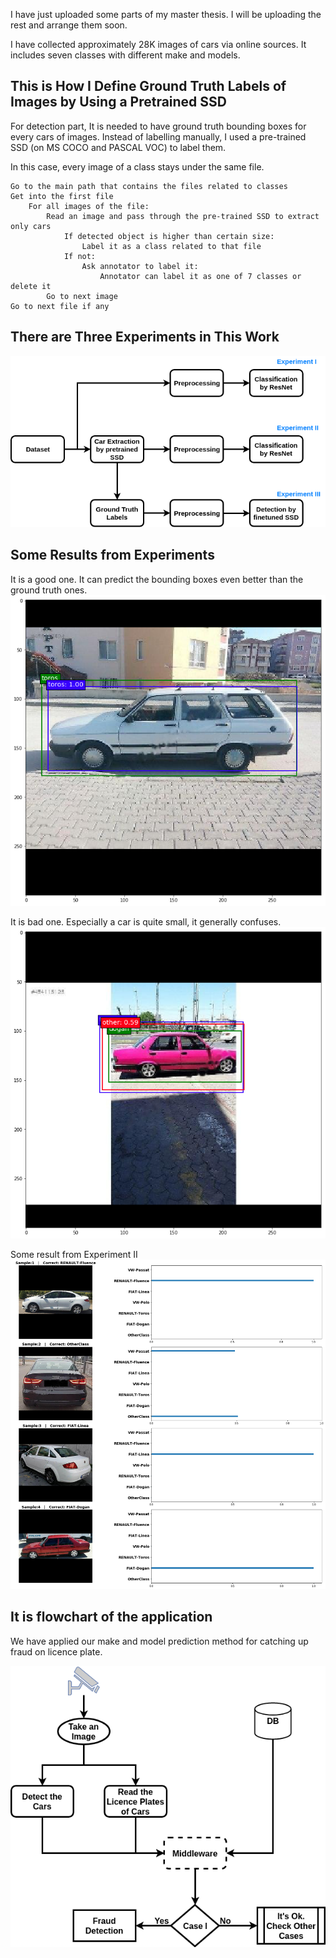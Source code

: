 I have just uploaded some parts of my master thesis. I will be uploading the rest and arrange them soon. 

I have collected approximately 28K images of cars via online sources. It includes seven classes with different make and models.


## This is How I Define Ground Truth Labels of Images by Using a Pretrained SSD

For detection part, It is needed to have ground truth bounding boxes for every cars of images. Instead of labelling manually, I used a pre-trained SSD (on MS COCO and PASCAL VOC) to label them.

In this case, every image of a class stays under the same file. 

```pseudo
Go to the main path that contains the files related to classes
Get into the first file
    For all images of the file:
        Read an image and pass through the pre-trained SSD to extract only cars
            If detected object is higher than certain size:
                Label it as a class related to that file
            If not:
                Ask annotator to label it:
                    Annotator can label it as one of 7 classes or delete it
        Go to next image
Go to next file if any
```

## There are Three Experiments in This Work

![alt text](images/overview.png "Overview of the Approaches")


## Some Results from Experiments

It is a good one. It can predict the bounding boxes even better than the ground truth ones.
![alt text](images/goodResultDetection1.png "Renault Toros")

It is bad one. Especially a car is quite small, it generally confuses.
![alt text](images/badResultDetection1.png "FIAT Dogan")

Some result from Experiment II
![alt text](images/display_B_300.png "Classification")


## It is flowchart of the application

We have applied our make and model prediction method for catching up fraud on licence plate. 

![alt text](images/flowchart.png "Flowchart of the Application")
